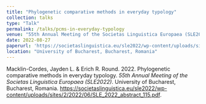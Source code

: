 ```yaml
---
title: "Phylogenetic comparative methods in everyday typology"
collection: talks
type: "Talk"
permalink: /talks/pcms-in-everyday-typology
venue: "55th Annual Meeting of the Societas Linguistica Europaea (SLE2022)"
date: 2022-08-27
paperurl: 'https://societaslinguistica.eu/sle2022/wp-content/uploads/sites/2/2022/06/SLE_2022_abstract_115.pdf'
location: "University of Bucharest, Bucharest, Romania"
---
```


Macklin-Cordes, Jayden L. & Erich R. Round. 2022. Phylogenetic comparative methods in everyday typology. _55th Annual Meeting of the Societas Linguistica Europaea (SLE2022)_. University of Bucharest, Bucharest, Romania. https://societaslinguistica.eu/sle2022/wp-content/uploads/sites/2/2022/06/SLE_2022_abstract_115.pdf.
